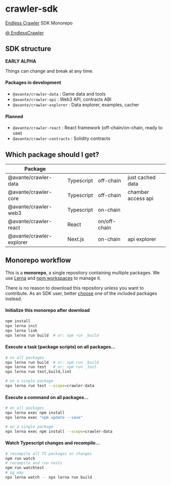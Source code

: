 # crawler-sdk

[Endless Crawler](https://endlesscrawler.io/) SDK Monorepo

[@ EndlessCrawler](https://twitter.com/EndlessCrawler)

## SDK structure

**EARLY ALPHA**

Things can change and break at any time.

#### Packages in development

* `@avante/crawler-data` : Game data and tools
* `@avante/crawler-api` : Web3 API, contracts ABI
* `@avante/crawler-explorer` : Data explorer, examples, cacher

#### Planned

* `@avante/crawler-react` : React framework (off-chain/on-chain, ready to use)
* `@avante/crawler-contracts` : Solidity contracts



## Which package should I get?


| Package                   |            |                  |                  |
|---------------------------|------------|------------------|------------------|
| @avante/crawler-data      | Typescript | off-chain        | just cached data |
| @avante/crawler-core      | Typescript | off-chain        | chamber access api |
| @avante/crawler-web3      | Typescript | on-chain         |  |
| @avante/crawler-react     | React      | on/off-chain     |  |
| @avante/crawler-explorer  | Next.js    | on-chain         | api explorer |




## Monorepo workflow

This is a **monorepo**, a single repository containing multiple packages. We use [Lerna](https://lerna.js.org/docs/introduction) and [npm workspaces](https://docs.npmjs.com/cli/v9/using-npm/workspaces) to manage it.

There is no reason to download this repository unless you want to contribute. As an SDK user, better [choose](#included-packages) one of the included packages instead.


#### Initialize this monorepo after download

```sh
npm install
npx lerna init
npx lerna link
npx lerna run build  # or: npm run _build
```


#### Execute a **task** (package scripts) on all packages...

```sh
# on all packages
npx lerna run build  # or: npm run _build
npx lerna run test   # or: npm run _test
npx lerna run test,build,lint

# on a single package
npx lerna run test --scope=crawler-data
```

#### Execute a **command** on all packages...

```sh
# on all packages
npx lerna exec npm install
npx lerna exec "npm update --save"

# on a single package
npx lerna exec npm install --scope=crawler-data
```

#### Watch Typescript changes and recompile...

```sh
# recompile all TS packages on changes
npm run watch
# recompile and run tests
npm run watchtest
# og way
npx lerna watch -- npx lerna run build
```



